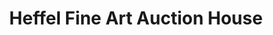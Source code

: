 ---
title: "Heffel Fine Art Auction House"
url: /toronto/heffel-fine-art-auction-house/
shop: art
---